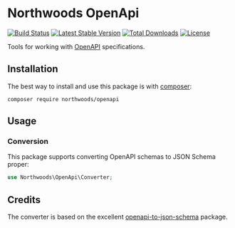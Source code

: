 # Northwoods OpenApi

[![Build Status](https://img.shields.io/travis/com/northwoods/openapi.svg)](https://travis-ci.com/northwoods/openapi)
[![Latest Stable Version](http://img.shields.io/packagist/v/northwoods/openapi.svg?style=flat)](https://packagist.org/packages/northwoods/openapi)
[![Total Downloads](https://img.shields.io/packagist/dt/northwoods/openapi.svg?style=flat)](https://packagist.org/packages/northwoods/openapi)
[![License](https://img.shields.io/packagist/l/northwoods/openapi.svg?style=flat)](https://packagist.org/packages/northwoods/openapi)

Tools for working with [OpenAPI][openapi] specifications.

[openapi]: https://www.openapis.org/

## Installation

The best way to install and use this package is with [composer](http://getcomposer.org/):

```shell
composer require northwoods/openapi
```

## Usage

### Conversion

This package supports converting OpenAPI schemas to JSON Schema proper:

```php
use Northwoods\OpenApi\Converter;

```

## Credits

The converter is based on the excellent [openapi-to-json-schema][otjs] package.

[otjs]: https://github.com/mikunn/openapi-schema-to-json-schema
